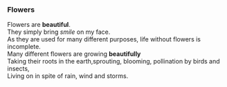 ### Flowers

Flowers are **beautiful**.  
They simply bring *smile* on my face.  
As they are used for many different purposes, life without flowers is incomplete.  
Many different flowers are growing **beautifully**  
Taking their roots in the earth,sprouting, blooming, pollination by birds and insects,  
Living on in spite of rain, wind and storms.
